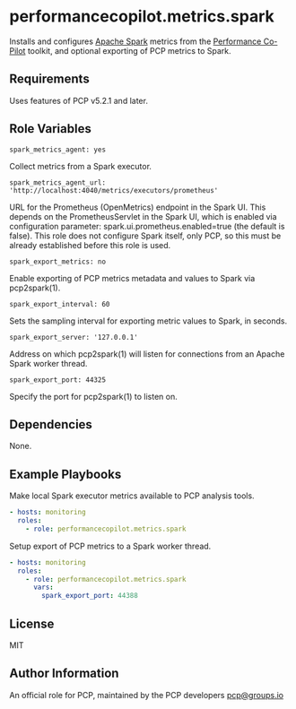 # performancecopilot.metrics.spark

Installs and configures [Apache Spark](https://spark.apache.org/) metrics from the [Performance Co-Pilot](https://pcp.io/) toolkit, and optional exporting of PCP metrics to Spark.

## Requirements

Uses features of PCP v5.2.1 and later.

## Role Variables

    spark_metrics_agent: yes

Collect metrics from a Spark executor.

    spark_metrics_agent_url: 'http://localhost:4040/metrics/executors/prometheus'

URL for the Prometheus (OpenMetrics) endpoint in the Spark UI.  This depends on the PrometheusServlet in the Spark UI, which is enabled via configuration parameter: spark.ui.prometheus.enabled=true (the default is false).  This role does not configure Spark itself, only PCP, so this must be already established before this role is used.

    spark_export_metrics: no

Enable exporting of PCP metrics metadata and values to Spark via pcp2spark(1).

    spark_export_interval: 60

Sets the sampling interval for exporting metric values to Spark, in seconds.

    spark_export_server: '127.0.0.1'

Address on which pcp2spark(1) will listen for connections from an Apache Spark worker thread.

    spark_export_port: 44325

Specify the port for pcp2spark(1) to listen on.

## Dependencies

None.

## Example Playbooks

Make local Spark executor metrics available to PCP analysis tools.

```yaml
- hosts: monitoring
  roles:
    - role: performancecopilot.metrics.spark
```

Setup export of PCP metrics to a Spark worker thread.

```yaml
- hosts: monitoring
  roles:
    - role: performancecopilot.metrics.spark
      vars:
        spark_export_port: 44388
```

## License

MIT

## Author Information

An official role for PCP, maintained by the PCP developers <pcp@groups.io>
